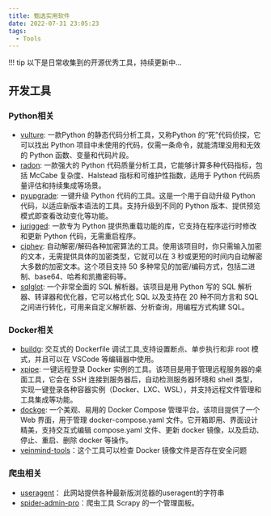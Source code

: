 ```yaml
---
title: 甄选实用软件
date: 2022-07-31 23:05:23
tags:
  - Tools
---
```


!!! tip
    以下是日常收集到的开源优秀工具，持续更新中...


## 开发工具

### Python相关

- [vulture](https://github.com/jendrikseipp/vulture):  一款Python 的静态代码分析工具，又称Python 的“死”代码侦探，它可以找出 Python 项目中未使用的代码，仅需一条命令，就能清理没用和无效的 Python 函数、变量和代码片段。
- [radon](https://github.com/rubik/radon): 一款强大的 Python 代码质量分析工具，它能够计算多种代码指标，包括 McCabe 复杂度、Halstead 指标和可维护性指数，适用于 Python 代码质量评估和持续集成等场景。
- [pyupgrade](https://github.com/asottile/pyupgrade): 一键升级 Python 代码的工具。这是一个用于自动升级 Python 代码，以适应新版本语法的工具。支持升级到不同的 Python 版本、提供预览模式即查看改动变化等功能。
- [jurigged](https://github.com/breuleux/jurigged): 一款专为 Python 提供热重载功能的库，它支持在程序运行时修改和更新 Python 代码，无需重启程序。
- [ciphey](https://github.com/Ciphey/Ciphey): 自动解密/解码各种加密算法的工具。使用该项目时，你只需输入加密的文本，无需提供具体的加密类型，它就可以在 3 秒或更短的时间内自动解密大多数的加密文本。这个项目支持 50 多种常见的加密/编码方式，包括二进制、base64、哈希和凯撒密码等。
- [sqlglot](https://github.com/tobymao/sqlglot): 一个非常全面的 SQL 解析器。该项目是用 Python 写的 SQL 解析器、转译器和优化器，它可以格式化 SQL 以及支持在 20 种不同方言和 SQL 之间进行转化，可用来自定义解析器、分析查询，用编程方式构建 SQL。


### Docker相关

- [buildg](https://github.com/ktock/buildg): 交互式的 Dockerfile 调试工具,支持设置断点、单步执行和非 root 模式，并且可以在 VSCode 等编辑器中使用。
- [xpipe](https://github.com/xpipe-io/xpipe): 一键远程登录 Docker 实例的工具。该项目是用于管理远程服务器的桌面工具，它会在 SSH 连接到服务器后，自动检测服务器环境和 shell 类型，实现一键登录各种容器实例（Docker、LXC、WSL），并支持远程文件管理和工具集成等功能。
- [dockge](https://github.com/louislam/dockge): 一个美观、易用的 Docker Compose 管理平台。该项目提供了一个 Web 界面，用于管理 docker-compose.yaml 文件。它开箱即用、界面设计精美，支持交互式编辑 compose.yaml 文件、更新 docker 镜像，以及启动、停止、重启、删除 docker 等操作。
- [veinmind-tools](https://github.com/chaitin/veinmind-tools)：这个工具可以检查 Docker 镜像文件是否存在安全问题

### 爬虫相关

- [useragent](https://www.useragents.me/)： 此网站提供各种最新版浏览器的useragent的字符串
- [spider-admin-pro](https://github.com/mouday/spider-admin-pro)：爬虫工具 Scrapy 的一个管理面板。



